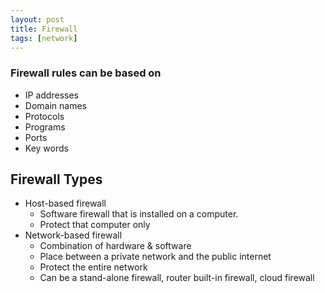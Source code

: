 ```yaml
---
layout: post
title: Firewall
tags: [network]
---
```


### Firewall rules can be based on

- IP addresses
- Domain names
- Protocols
- Programs
- Ports
- Key words

## Firewall Types

- Host-based firewall
  - Software firewall that is installed on a computer.
  - Protect that computer only
- Network-based firewall
  - Combination of hardware & software
  - Place between a private network and the public internet
  - Protect the entire network
  - Can be a stand-alone firewall, router built-in firewall, cloud firewall



